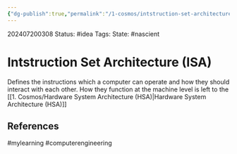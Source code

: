 ```yaml
---
{"dg-publish":true,"permalink":"/1-cosmos/intstruction-set-architecture-isa/","created":"2024-08-31T23:47:14.696-04:00","updated":"2024-07-20T03:08:26.465-04:00"}
---
```



202407200308
Status: #idea
Tags: 
State: #nascient
# Intstruction Set Architecture (ISA)

Defines the instructions which a computer can operate and how they should interact with each other. How they function at the machine level is left to the [[1. Cosmos/Hardware System Architecture (HSA)\|Hardware System Architecture (HSA)]]

## References


#mylearning #computerengineering